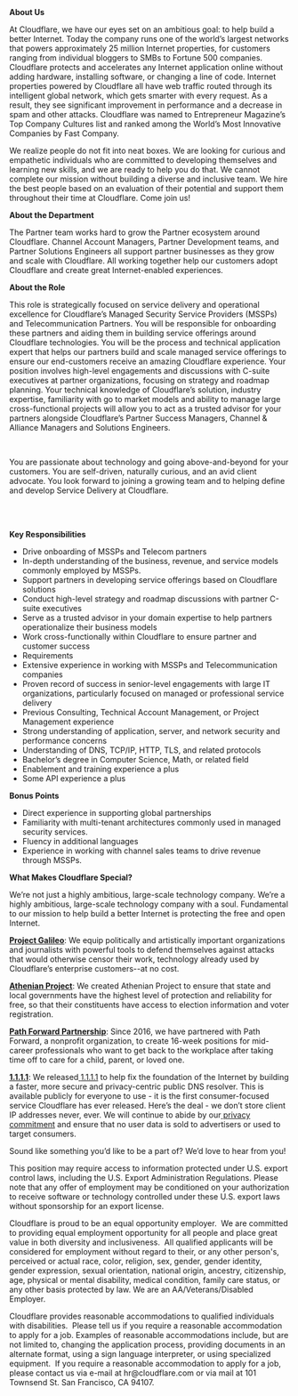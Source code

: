 <div class="content-intro">
	<div><strong>About Us</strong></div>
	<div>
		<p><span style="font-weight: 400;">At Cloudflare, we have our eyes set on an ambitious goal: to help build a better Internet. Today the company runs one of the world’s largest networks that powers approximately 25 million Internet properties, for customers ranging from individual bloggers to SMBs to Fortune 500 companies. Cloudflare protects and accelerates any Internet application online without adding hardware, installing software, or changing a line of code. Internet properties powered by Cloudflare all have web traffic routed through its intelligent global network, which gets smarter with every request. As a result, they see significant improvement in performance and a decrease in spam and other attacks. Cloudflare was named to Entrepreneur Magazine’s Top Company Cultures list and ranked among the World’s Most Innovative Companies by Fast Company.</span><span style="font-weight: 400;">&nbsp;</span></p>
		<p><span style="font-weight: 400;">We realize people do not fit into neat boxes. We are looking for curious and empathetic individuals who are committed to developing themselves and learning new skills, and we are ready to help you do that. We cannot complete our mission without building a diverse and inclusive team. We hire the best people based on an evaluation of their potential and support them throughout their time at Cloudflare. Come join us!&nbsp;</span></p>
	</div>
</div>
<p><strong>About the Department</strong></p>
<p>The Partner team works hard to grow the Partner ecosystem around Cloudflare. Channel Account Managers, Partner Development teams, and Partner Solutions Engineers all support partner businesses as they grow and scale with Cloudflare. All working together help our customers adopt Cloudflare and create great Internet-enabled experiences.</p>
<p><strong>About the Role</strong></p>
<p>This role is strategically focused on service delivery and operational excellence for Cloudflare’s Managed Security Service Providers (MSSPs) and Telecommunication Partners. You will be responsible for onboarding these partners and aiding them in building service offerings around Cloudflare technologies. You will be the process and technical application expert that helps our partners build and scale managed service offerings to ensure our end-customers receive an amazing Cloudflare experience. Your position involves high-level engagements and discussions with C-suite executives at partner organizations, focusing on strategy and roadmap planning. Your technical knowledge of Cloudflare’s solution, industry expertise, familiarity with go to market models and ability to manage large cross-functional projects will allow you to act as a trusted advisor for your partners alongside Cloudflare’s Partner Success Managers, Channel &amp; Alliance Managers and Solutions Engineers.</p>
<p>&nbsp;</p>
<p>You are passionate about technology and going above-and-beyond for your customers. You are self-driven, naturally curious, and an avid client advocate. You look forward to joining a growing team and to helping define and develop Service Delivery at Cloudflare.</p>
<p><br><br></p>
<p><strong>Key Responsibilities</strong></p>
<ul>
	<li>Drive onboarding of MSSPs and Telecom partners</li>
	<li>In-depth understanding of the business, revenue, and service models commonly employed by MSSPs.</li>
	<li>Support partners in developing service offerings based on Cloudflare solutions</li>
	<li>Conduct high-level strategy and roadmap discussions with partner C-suite executives</li>
	<li>Serve as a trusted advisor in your domain expertise to help partners operationalize their business models</li>
	<li>Work cross-functionally within Cloudflare to ensure partner and customer success</li>
	<li>Requirements</li>
	<li>Extensive experience in working with MSSPs and Telecommunication companies</li>
	<li>Proven record of success in senior-level engagements with large IT organizations, particularly focused on managed or professional service delivery</li>
	<li>Previous Consulting, Technical Account Management, or Project Management experience</li>
	<li>Strong understanding of application, server, and network security and performance concerns</li>
	<li>Understanding of DNS, TCP/IP, HTTP, TLS, and related protocols</li>
	<li>Bachelor’s degree in Computer Science, Math, or related field</li>
	<li>Enablement and training experience a plus</li>
	<li>Some API experience a plus</li>
</ul>
<p><strong>Bonus Points</strong></p>
<ul>
	<li>Direct experience in supporting global partnerships</li>
	<li>Familiarity with multi-tenant architectures commonly used in managed security services.</li>
	<li>Fluency in additional languages</li>
	<li>Experience in working with channel sales teams to drive revenue through MSSPs.</li>
</ul>
<div class="content-conclusion">
	<p><strong>What Makes Cloudflare Special?</strong></p>
	<p><span style="font-weight: 400;">We’re not just a highly ambitious, large-scale technology company. We’re a highly ambitious, large-scale technology company with a soul. Fundamental to our mission to help build a better Internet is protecting the free and open Internet.</span></p>
	<p><a href="https://blog.cloudflare.com/protecting-free-expression-online/"><strong>Project Galileo</strong></a><span style="font-weight: 400;">: We equip politically and artistically important organizations and journalists with powerful tools to defend themselves against attacks that would otherwise censor their work, technology already used by Cloudflare’s enterprise customers--at no cost.</span></p>
	<p><strong><a href="https://www.cloudflare.com/athenian/">Athenian Project</a></strong><span style="font-weight: 400;">: We created Athenian Project to ensure that state and local governments have the highest level of protection and reliability for free, so that their constituents have access to election information and voter registration.</span></p>
	<p><a href="https://blog.cloudflare.com/tag/path-forward/"><strong>Path Forward Partnership</strong></a><span style="font-weight: 400;">: Since 2016, we have partnered with Path Forward, a nonprofit organization, to create 16-week positions for mid-career professionals who want to get back to the workplace after taking time off to care for a child, parent, or loved one.</span></p>
	<p><a href="https://1.1.1.1/"><strong>1.1.1.1</strong></a><span style="font-weight: 400;">: We released</span><a href="https://1.1.1.1/"> <span style="font-weight: 400;">1.1.1.1</span></a><span style="font-weight: 400;"> to help fix the foundation of the Internet by building a faster, more secure and privacy-centric public DNS resolver. This is available publicly for everyone to use - it is the first consumer-focused service Cloudflare has ever released. Here’s the deal - we don’t store client IP addresses never, ever. We will continue to abide by our</span><a href="https://developers.cloudflare.com/1.1.1.1/privacy/public-dns-resolver"> privacy commitment</a><span style="font-weight: 400;"> and ensure that no user data is sold to advertisers or used to target consumers.</span></p>
	<p><span style="font-weight: 400;">Sound like something you’d like to be a part of? We’d love to hear from you!</span></p>
	<p><span style="font-weight: 400;">This position may require access to information protected under U.S. export control laws, including the U.S. Export Administration Regulations. Please note that any offer of employment may be conditioned on your authorization to receive software or technology controlled under these U.S. export laws without sponsorship for an export license.</span></p>
	<p><span style="font-weight: 400;">Cloudflare is proud to be an equal opportunity employer. &nbsp;We are committed to providing equal employment opportunity for all people and place great value in both diversity and inclusiveness. &nbsp;All qualified applicants will be considered for employment without regard to their, or any other person's, perceived or actual</span> <span style="font-weight: 400;">race, color, religion, sex, gender, gender identity, gender expression, sexual orientation, national origin, ancestry, citizenship, age, physical or mental disability, medical condition, family care status, or any other basis protected by law. </span><span style="font-weight: 400;">We are an AA/Veterans/Disabled Employer.</span></p>
	<p><span style="font-weight: 400;">Cloudflare provides reasonable accommodations to qualified individuals with disabilities. &nbsp;Please tell us if you require a reasonable accommodation to apply for a job. Examples of reasonable accommodations include, but are not limited to, changing the application process, providing documents in an alternate format, using a sign language interpreter, or using specialized equipment. &nbsp;If you require a reasonable accommodation to apply for a job, please contact us via e-mail at </span><span style="font-weight: 400;">hr@cloudflare.com</span><span style="font-weight: 400;"> or via mail at 101 Townsend St. San Francisco, CA 94107.</span></p>
</div>